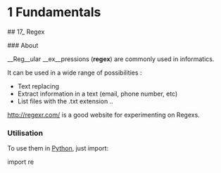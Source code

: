 # 1 Fundamentals

## 17\_ Regex

### About

__Reg__ular __ex__pressions (__regex__) are commonly used in informatics.

It can be used in a wide range of possibilities :
* Text replacing
* Extract information in a text (email, phone number, etc)
* List files with the .txt extension ..

http://regexr.com/ is a good website for experimenting on Regexs.

### Utilisation

To use them in [Python](https://docs.python.org/3/library/re.html), just import:

  import re
  
